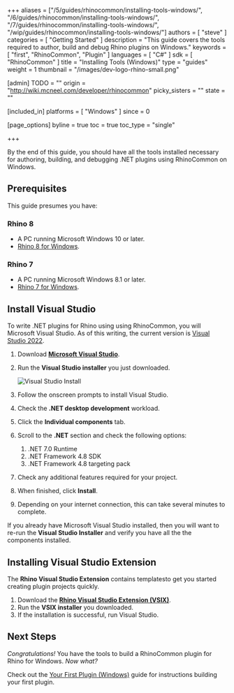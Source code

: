 +++
aliases = ["/5/guides/rhinocommon/installing-tools-windows/", "/6/guides/rhinocommon/installing-tools-windows/", "/7/guides/rhinocommon/installing-tools-windows/", "/wip/guides/rhinocommon/installing-tools-windows/"]
authors = [ "steve" ]
categories = [ "Getting Started" ]
description = "This guide covers the tools required to author, build and debug Rhino plugins on Windows."
keywords = [ "first", "RhinoCommon", "Plugin" ]
languages = [ "C#" ]
sdk = [ "RhinoCommon" ]
title = "Installing Tools (Windows)"
type = "guides"
weight = 1
thumbnail = "/images/dev-logo-rhino-small.png"

[admin]
TODO = ""
origin = "http://wiki.mcneel.com/developer/rhinocommon"
picky_sisters = ""
state = ""

[included_in]
platforms = [ "Windows" ]
since = 0

[page_options]
byline = true
toc = true
toc_type = "single"

+++

By the end of this guide, you should have all the tools installed necessary for authoring, building, and debugging .NET plugins using RhinoCommon on Windows.

## Prerequisites

This guide presumes you have:

### Rhino 8

- A PC running Microsoft Windows 10 or later.
- [Rhino 8 for Windows](https://www.rhino3d.com/download).

### Rhino 7

- A PC running Microsoft Windows 8.1 or later.
- [Rhino 7 for Windows](https://www.rhino3d.com/download).


## Install Visual Studio

To write .NET plugins for Rhino using using RhinoCommon, you will Microsoft Visual Studio. As of this writing, the current version is [Visual Studio 2022](https://visualstudio.microsoft.com/downloads/).

1. Download [**Microsoft Visual Studio**](https://visualstudio.microsoft.com/downloads/).
2. Run the **Visual Studio installer** you just downloaded.

    ![Visual Studio Install](/images/installing-tools-windows-rhinocommon-01.png)
3. Follow the onscreen prompts to install Visual Studio.
4. Check the **.NET desktop development** workload.
5. Click the **Individual components** tab.
6. Scroll to the **.NET** section and check the following options:
    1. .NET 7.0 Runtime
    2. .NET Framework 4.8 SDK
    3. .NET Framework 4.8 targeting pack
7. Check any additional features required for your project.
8. When finished, click **Install**.
9. Depending on your internet connection, this can take several minutes to complete.

If you already have Microsoft Visual Studio installed, then you will want to re-run the **Visual Studio Installer** and verify you have all the the components installed.

## Installing Visual Studio Extension

The **Rhino Visual Studio Extension** contains templatesto get you started creating plugin projects quickly.

1. Download the **[Rhino Visual Studio Extension (VSIX)](https://github.com/mcneel/RhinoVisualStudioExtensions/releases)**.
2. Run the **VSIX installer** you downloaded.
3. If the installation is successful, run Visual Studio.

## Next Steps

*Congratulations!*  You have the tools to build a RhinoCommon plugin for Rhino for Windows. *Now what?*

Check out the [Your First Plugin (Windows)](/guides/rhinocommon/your-first-plugin-windows) guide for instructions building your first plugin.
